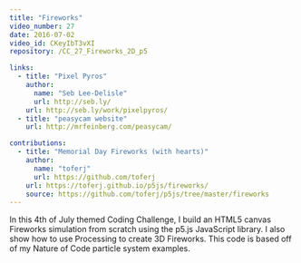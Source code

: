 ```yaml
---
title: "Fireworks"
video_number: 27
date: 2016-07-02
video_id: CKeyIbT3vXI
repository: /CC_27_Fireworks_2D_p5

links: 
  - title: "Pixel Pyros"
    author:
      name: "Seb Lee-Delisle"
      url: http://seb.ly/
    url: http://seb.ly/work/pixelpyros/
  - title: "peasycam website"
    url: http://mrfeinberg.com/peasycam/

contributions:
  - title: "Memorial Day Fireworks (with hearts)"
    author:
      name: "toferj"
      url: https://github.com/toferj
    url: https://toferj.github.io/p5js/fireworks/
    source: https://github.com/toferj/p5js/tree/master/fireworks
---
```


In this 4th of July themed Coding Challenge, I build an HTML5 canvas Fireworks simulation from scratch using the p5.js JavaScript library. I also show how to use Processing to create 3D Fireworks. This code is based off of my Nature of Code particle system examples.
